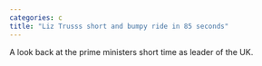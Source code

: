 ```yaml
---
categories: c
title: "Liz Trusss short and bumpy ride in 85 seconds"
---
```

A look back at the prime ministers short time as leader of the UK.